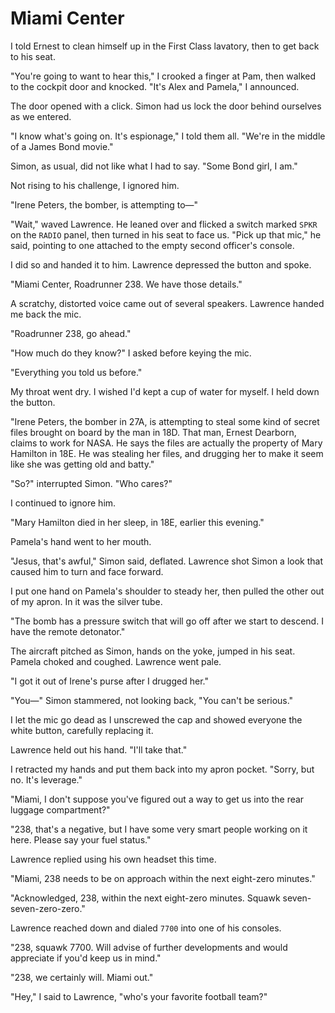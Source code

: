 # Miami Center

I told Ernest to clean himself up in the First Class lavatory, then to get back to his seat.

"You're going to want to hear this," I crooked a finger at Pam, then walked to the cockpit door and knocked.
"It's Alex and Pamela," I announced.

The door opened with a click.
Simon had us lock the door behind ourselves as we entered.

"I know what's going on.
It's espionage," I told them all.
"We're in the middle of a James Bond movie."

Simon, as usual, did not like what I had to say.
"Some Bond girl, I am."

Not rising to his challenge, I ignored him.

"Irene Peters, the bomber, is attempting to—"

"Wait," waved Lawrence.
He leaned over and flicked a switch marked `SPKR` on the `RADIO` panel, then turned in his seat to face us.
"Pick up that mic," he said, pointing to one attached to the empty second officer's console.

I did so and handed it to him.
Lawrence depressed the button and spoke.

"Miami Center, Roadrunner 238.
We have those details."

A scratchy, distorted voice came out of several speakers.
Lawrence handed me back the mic.

"Roadrunner 238, go ahead."

"How much do they know?" I asked before keying the mic.

"Everything you told us before."

My throat went dry.
I wished I'd kept a cup of water for myself.
I held down the button.

"Irene Peters, the bomber in 27A, is attempting to steal some kind of secret files brought on board by the man in 18D.
That man, Ernest Dearborn, claims to work for NASA.
He says the files are actually the property of Mary Hamilton in 18E.
He was stealing her files, and drugging her to make it seem like she was getting old and batty."

"So?" interrupted Simon.
"Who cares?"

I continued to ignore him.

"Mary Hamilton died in her sleep, in 18E, earlier this evening."

Pamela's hand went to her mouth.

"Jesus, that's awful," Simon said, deflated.
Lawrence shot Simon a look that caused him to turn and face forward.

I put one hand on Pamela's shoulder to steady her, then pulled the other out of my apron.
In it was the silver tube.

"The bomb has a pressure switch that will go off after we start to descend.
I have the remote detonator."

The aircraft pitched as Simon, hands on the yoke, jumped in his seat.
Pamela choked and coughed.
Lawrence went pale.

"I got it out of Irene's purse after I drugged her."

"You—" Simon stammered, not looking back, "You can't be serious."

I let the mic go dead as I unscrewed the cap and showed everyone the white button, carefully replacing it.

Lawrence held out his hand.
"I'll take that."

I retracted my hands and put them back into my apron pocket.
"Sorry, but no.
It's leverage."

"Miami, I don't suppose you've figured out a way to get us into the rear luggage compartment?"

"238, that's a negative, but I have some very smart people working on it here.
Please say your fuel status."

Lawrence replied using his own headset this time.

"Miami, 238 needs to be on approach within the next eight-zero minutes."

"Acknowledged, 238, within the next eight-zero minutes.
Squawk seven-seven-zero-zero."

Lawrence reached down and dialed `7700` into one of his consoles.

"238, squawk 7700.
Will advise of further developments and would appreciate if you'd keep us in mind."

"238, we certainly will.
Miami out."

"Hey," I said to Lawrence, "who's your favorite football team?"
